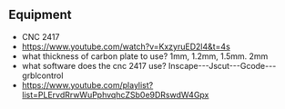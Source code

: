 ## Equipment

* CNC 2417
* https://www.youtube.com/watch?v=KxzyruED2l4&t=4s
* what thickness of carbon plate to use?  1mm, 1.2mm, 1.5mm. 2mm
* what software does the cnc 2417 use? Inscape---Jscut---Gcode--- grblcontrol
* https://www.youtube.com/playlist?list=PLErvdRrwWuPphvqhcZSb0e9DRswdW4Gpx
 
